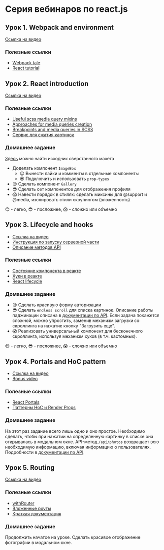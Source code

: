 # Серия вебинаров по react.js

## Урок 1. Webpack and environment

[Ссылка на видео](https://www.youtube.com/watch?v=33k73EVMtHM)

### Полезные ссылки

* [Webpack tale](https://hackernoon.com/a-tale-of-webpack-4-and-how-to-finally-configure-it-in-the-right-way-4e94c8e7e5c1?gi=bebc7448320b)
* [React tutorial](https://reactjs.org/tutorial/tutorial.html)

## Урок 2. React introduction

[Ссылка на видео](https://www.youtube.com/watch?v=-1N4C94BIZQ)

### Полезные ссылки

* [Useful scss media query mixins](https://glennmccomb.com/articles/useful-sass-scss-media-query-mixins-for-bootstrap/)
* [Approaches for media queries creation](https://css-tricks.com/approaches-media-queries-sass/)
* [Breakpoints and media queries in SCSS](https://medium.com/codeartisan/breakpoints-and-media-queries-in-scss-46e8f551e2f2)
* [Сервис для сжатия картинок](https://squoosh.app/)

### Домашнее задание

[Здесь](https://github.com/ubcent/react-01.06/tree/master/misc) можно найти исходник сверстанного макета

* Доделать компонент `ImageBox`
  * 😌 Вынести лайки и комменты в отдельные компоненты
  * 😎 Подключить и использовать `prop-types`
* 😌 Сделать компонент `Gallery`
* 😎 Сделать сет компонентов для отображения профиля
* 😱 Навести порядок в стилях: сделать миксины для @support и @media, изолировать стили скоупингом (вложенность)

😌 - легко, 😎 - посложнее, 😱 - сложно или объемно

## Урок 3. Lifecycle and hooks

* [Ссылка на видео](https://www.youtube.com/watch?v=tsvXhnQdga0)
* [Инструкция по запуску серверной части](https://github.com/ubcent/react-01.06/blob/master/docs/SERVER_RUN.md)
* [Описание методов API](https://github.com/ubcent/react-01.06/blob/master/docs/API_DESCRIPTION.md)

### Полезные ссылки

* [Состояние компонента в реакте](https://learn-reactjs.ru/faq/component-state)
* [Хуки в реакте](https://ru.reactjs.org/docs/hooks-intro.html)
* [React lifecycle](https://hackernoon.com/reactjs-component-lifecycle-methods-a-deep-dive-38275d9d13c0)

### Домашнее задание 

* 😌 Сделать красивую форму авторизации
* 😎 Сделать `endless scroll` для списка картинок. Описание работы паджинации описана в [документации по API](https://github.com/ubcent/react-01.06/blob/master/docs/API_DESCRIPTION.md). Если задача покажется сложной, можно упростить, заменив механизм загрузки со скроллинга на нажатие кнопку "Загрузить еще".
* 😱 Реализовать универсальный компонент для бесконечного скроллинга, используя механизм хуков (в т.ч. кастомных).

😌 - легко, 😎 - посложнее, 😱 - сложно или объемно

## Урок 4. Portals and HoC pattern

* [Ссылка на видео](https://www.youtube.com/watch?v=GHugtA8fKo4)
* [Bonus video](https://www.youtube.com/watch?v=SchGvQYYKGc)

### Полезные ссылки

* [React Portals](https://reactjs.org/docs/portals.html)
* [Паттерны HoC и Render Props](https://medium.com/nuances-of-programming/%D1%80%D0%B0%D0%B7%D0%B1%D0%B8%D1%80%D0%B0%D0%B5%D0%BC%D1%81%D1%8F-%D1%81-react-render-props-%D0%B8-hoc-263f498ac841)

### Домашнее задание

На этот раз задание всего лишь одно и оно простое. Необходимо сделать, чтобы при нажатии на определенную картинку в списке она открывалась в модальном окне. API-метод `/api/photos` возвращает всю необходимую информацию, включая информацию о пользователях. Подробности в [документации по API](https://github.com/ubcent/react-01.06/blob/master/docs/API_DESCRIPTION.md).

## Урок 5. Routing

[Ссылка на видео](https://youtu.be/8vIPqBScJbE)

### Полезные ссылки

* [withRouter](https://github.com/ReactTraining/react-router/blob/master/packages/react-router/docs/api/withRouter.md)
* [Вложенные роуты](https://tylermcginnis.com/react-router-nested-routes/)
* [Краткая документация](https://maxfarseer.gitbooks.io/react-router-course-ru/content/sozdaem_primitivnii_router.html)

### Домашнее задание

Продолжить начатое на уроке. Сделать красивое отображение фотографии в модальном окне.